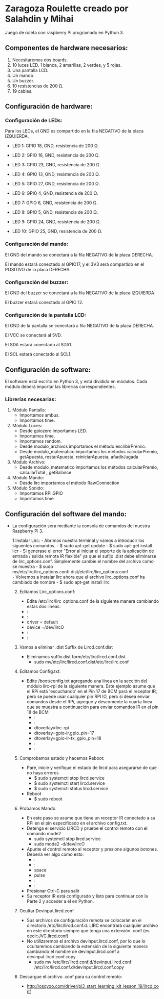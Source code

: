# Zaragoza Roulette creado por Salahdin y Mihai

Juego de ruleta con raspberry Pi programado en Python 3.

## Componentes de hardware necesarios:

1. Necesitaremos dos boards.
2. 10 luces LED. 1 blanca, 2 amarillas, 2 verdes, y 5 rojas.
3. Una pantalla LCD.
4. Un mando.
5. Un buzzer.
6. 10 resistencias de 200 Ω.
7. 19 cables.

## Configuración de hardware:

### Configuración de LEDs:

Para los LEDs, el GND es compartido en la fila NEGATIVO de la placa IZQUIERDA.

- LED 1: GPIO 18, GND, resistencia de 200 Ω.

- LED 2: GPIO 16, GND, resistencia de 200 Ω.

- LED 3: GPIO 23, GND, resistencia de 200 Ω.

- LED 4: GPIO 13, GND, resistencia de 200 Ω.

- LED 5: GPIO 27, GND, resistencia de 200 Ω.

- LED 6: GPIO 4, GND, resistencia de 200 Ω.

- LED 7: GPIO 6, GND, resistencia de 200 Ω.

- LED 8: GPIO 5, GND, resistencia de 200 Ω.

- LED 9: GPIO 24, GND, resistencia de 200 Ω.

- LED 10: GPIO 25, GND, resistencia de 200 Ω.


### Configuración del mando:

El GND del mando se conectará a la fila NEGATIVO de la placa DERECHA.

El mando estará conectado al GPIO17, y el 3V3 será compartido en el POSITIVO de la placa DERECHA.

### Configuración del buzzer:

El GND del buzzer se conectará a la fila NEGATIVO de la placa IZQUIERDA.

El buzzer estará conectado al GPIO 12.

### Configuración de la pantalla LCD:

El GND de la pantalla se conectará a fila NEGATIVO de la placa DERECHA.

El VCC se conectará al 5VD.

El SDA estará conectado al SDA1.

El SCL estará conectado al SCL1.


## Configuración de software:

El software está escrito en Python 3, y está dividido en módulos. Cada módulo deberá importar las librerías correspondientes.

### Librerías necesarias:

1. Módulo Pantalla: 
    - Importamos smbus.
    - Importamos time.
2. Módulo Luces:
    - Desde gpiozero importamos LED.
    - Importamos time.
    - Importamos random.
    - Desde modulo_archivos importamos el método escribirPremio.
    - Desde modulo_matematico importamos los métodos calcularPremio, getApuesta, restarApuesta, reiniciarApuesta, añadirJugada
3. Módulo Archivo:
    - Desde modulo_matematico importamos los métodos calcularPremio, calcularTotal , getBalance
4. Módulo Mando:
    - Desde lirc importamos el método RawConnection
5. Módulo Sonido:
    - Importamos RPi.GPIO
    - Importamos time


## Configuración del software del mando:

- La configuración sera mediante la consola de comandos del nuestra Raspberry Pi 3.

    1.Instalar Lirc:
        - Abrimos nuestra terminal y vamos a introducir los siguentes comandos.
            - $ sudo apt-get update
            - $ sudo apt-get install licr
        - Si generase el error "Error al iniciar el soporte de la aplicación de entrada / salida remota IR flexible" ya que el sufijo .dist debe eliminarse de lirc_options.conf. Simplemente cambie el
          nombre del archivo como se muestra
            - $ sudo mv/etc/lirc/lirc_options.confi.dist/etc/lirc/lirc_options.conf    
        - Volvemos a instalar lirc ahora que el archivo lirc_options.conf ha cambiado de nombre
            - $ sudo apt-get install lirc
    
    2. Editamos Lirc_options.conf:
        - Edite /etc/lirc/lirc_options.conf de la siguiente manera cambiando estas dos líneas:
        - :
        - :
        - driver = default
        - device =/dev/lircO
        - :
        - :
    3.  Vamos a eliminar .dist Suffix de Lircd.conf.dist
        - Eliminamos suffix.dist form/etc/lirc/lircd.conf.dist
            - sudo mv/etc/lirc/lircd.conf.dist/etc/lirc/lirc.conf
 
    4. Editamos Config.txt:
        - Edite /boot/config.txt agregando una línea en la sección del módulo lirc-rpi de la siguiente manera. Este ejemplo asume que el RPi está 'escuchando' en el Pin 17 de BCM para el receptor IR, pero se puede
          usar cualquier pin RPI IO, pero si desea enviar comandos desde el RPi, agregue y descomente la cuarta línea que se muestra a continuación para enviar comandos IR en el pin 18 de BCM
            - :
            - :
            - dtoverlay=lirc-rpi
            - dtoverlay=gpio-ir,gpio_pin=17
            - dtoverlay=gpio-ir-tx, gpio_pin=18
            - :
            - :

    5. Comprobamos estado y hacemos Reboot:
        - Pare, inicie y verifique el estado de lircd para asegurarse de que no haya errores
            - $ sudo systemctl stop lircd.service
            - $ sudo systemctl start lircd.service
            - $ sudo systemctl status lircd.service
        - Reboot
            - $ sudo reboot

    6. Probamos Mando:
        - En este paso se asume que tiene un receptor IR conectado a su RPi en el pin especificado en el archivo config.txt.
        - Detenga el servicio LIRCD y pruebe el control remoto con el comando mode2
            - sudo systemctl stop lircd.service
            - sudo mode2 -d/dev/lircO
        - Apunte el control remoto al receptor y presione algunos botones. Debería ver algo como esto:
            - :
            - :
            - space 
            - pulse
            - :
            - :
        - Presionar Ctrl-C para salir
        - Su receptor IR está configurado y listo para continuar con la Parte 2 y acceder a él en Python.

    7. Ocultar Devinput.lircd.conf
        - Sus archivos de configuración remota se colocarán en el directorio /etc/lirc/lircd.conf.d. LIRC encontrará cualquier archivo en este directorio siempre que tenga una extensión .conf (es decir:JVC.lircd.conf)
        - No utilizaremos el archivo devinput.lircd.conf, por lo que lo ocultaremos cambiando la extensión de la siguiente manera cambiando el nombre de devinput.lircd.conf a devinput.lircd.conf.copy
            - sudo mv /etc/lirc/lircd.conf.d/devinput.lircd.conf /etc/lirc/lircd.conf.d/devinput.lircd.conf.copy

    8. Descargue el archivo .conf para su control remoto:
        - http://osoyoo.com/driver/pi3_start_learning_kit_lesson_19/lircd.conf

    
